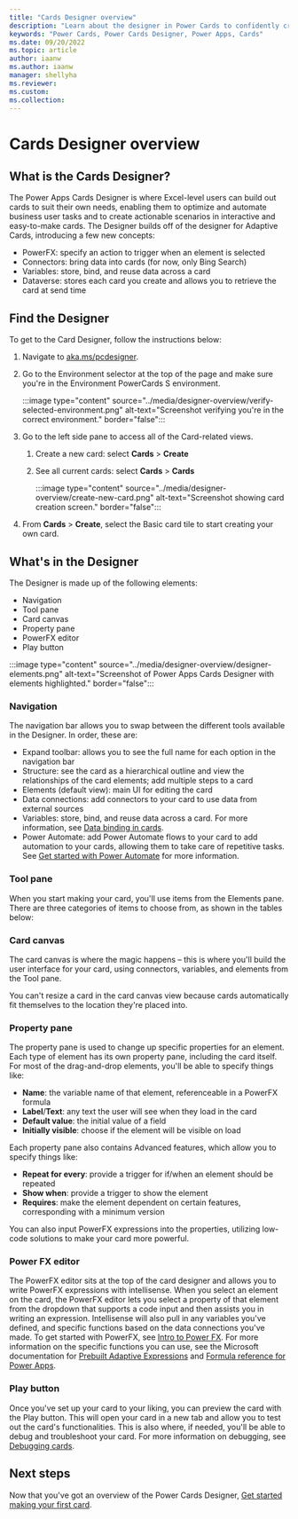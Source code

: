 ```yaml
---
title: "Cards Designer overview"
description: "Learn about the designer in Power Cards to confidently create cards"
keywords: "Power Cards, Power Cards Designer, Power Apps, Cards"
ms.date: 09/20/2022
ms.topic: article
author: iaanw
ms.author: iaanw
manager: shellyha
ms.reviewer: 
ms.custom: 
ms.collection: 
---
```


# Cards Designer overview

## What is the Cards Designer?

The Power Apps Cards Designer is where Excel-level users can build out cards to suit their own needs, enabling them to optimize and automate business user tasks and to create actionable scenarios in interactive and easy-to-make cards. The Designer builds off of the designer for Adaptive Cards, introducing a few new concepts:

- PowerFX: specify an action to trigger when an element is selected
- Connectors: bring data into cards (for now, only Bing Search)
- Variables: store, bind, and reuse data across a card
- Dataverse: stores each card you create and allows you to retrieve the card at send time

## Find the Designer

To get to the Card Designer, follow the instructions below:

1. Navigate to [aka.ms/pcdesigner](https://make.test.powerapps.com/environment/8c0760a1-b9cb-473d-8fdd-8afa2ea50eb3/cards/list).

1. Go to the Environment selector at the top of the page and make sure you're in the Environment PowerCards S environment.

   :::image type="content" source="../media/designer-overview/verify-selected-environment.png" alt-text="Screenshot verifying you're in the correct environment." border="false":::

1. Go to the left side pane to access all of the Card-related views.

   1. Create a new card: select **Cards** > **Create**
   1. See all current cards: select **Cards** > **Cards**

      :::image type="content" source="../media/designer-overview/create-new-card.png" alt-text="Screenshot showing card creation screen." border="false":::

1. From **Cards** > **Create**, select the Basic card tile to start creating your own card.

## What's in the Designer

The Designer is made up of the following elements:

- Navigation
- Tool pane
- Card canvas
- Property pane
- PowerFX editor
- Play button

:::image type="content" source="../media/designer-overview/designer-elements.png" alt-text="Screenshot of Power Apps Cards Designer with elements highlighted." border="false":::

### Navigation

The navigation bar allows you to swap between the different tools available in the Designer. In order, these are:

- Expand toolbar: allows you to see the full name for each option in the navigation bar
- Structure: see the card as a hierarchical outline and view the relationships of the card elements; add multiple steps to a card
- Elements (default view): main UI for editing the card
- Data connections: add connectors to your card to use data from external sources
- Variables: store, bind, and reuse data across a card. For more information, see [Data binding in cards](../make-a-card/data-binding-in-cards.md).
- Power Automate: add Power Automate flows to your card to add automation to your cards, allowing them to take care of repetitive tasks. See [Get started with Power Automate](https://docs.microsoft.com/power-automate/getting-started) for more information.

### Tool pane

When you start making your card, you'll use items from the Elements pane. There are three categories of items to choose from, as shown in the tables below:

### Card canvas

The card canvas is where the magic happens – this is where you'll build the user interface for your card, using connectors, variables, and elements from the Tool pane.

You can't resize a card in the card canvas view because cards automatically fit themselves to the location they're placed into.

### Property pane

The property pane is used to change up specific properties for an element. Each type of element has its own property pane, including the card itself. For most of the drag-and-drop elements, you'll be able to specify things like:

- **Name**: the variable name of that element, referenceable in a PowerFX formula
- **Label**/**Text**: any text the user will see when they load in the card
- **Default value**: the initial value of a field
- **Initially visible**: choose if the element will be visible on load

Each property pane also contains Advanced features, which allow you to specify things like:

- **Repeat for every**: provide a trigger for if/when an element should be repeated
- **Show when**: provide a trigger to show the element
- **Requires**: make the element dependent on certain features, corresponding with a minimum version

You can also input PowerFX expressions into the properties, utilizing low-code solutions to make your card more powerful.

### Power FX editor

The PowerFX editor sits at the top of the card designer and allows you to write PowerFX expressions with intellisense. When you select an element on the card, the PowerFX editor lets you select a property of that element from the dropdown that supports a code input and then assists you in writing an expression. Intellisense will also pull in any variables you've defined, and specific functions based on the data connections you've made. To get started with PowerFX, see [Intro to Power FX](../make-a-card/power-fx/intro-to-pfx.md). For more information on the specific functions you can use, see the Microsoft documentation for [Prebuilt Adaptive Expressions](/azure/bot-service/adaptive-expressions/adaptive-expressions-prebuilt-functions) and [Formula reference for Power Apps](/powerapps/maker/canvas-apps/formula-reference).

### Play button

Once you've set up your card to your liking, you can preview the card with the Play button. This will open your card in a new tab and allow you to test out the card's functionalities. This is also where, if needed, you'll be able to debug and troubleshoot your card. For more information on debugging, see [Debugging cards](../make-a-card/testing/debugging-cards.md).

## Next steps

Now that you've got an overview of the Power Cards Designer, [Get started making your first card](setup-designer.md).
